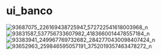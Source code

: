 # ui_banco

![93687075_226169438725947_572722541618003968_n](https://user-images.githubusercontent.com/47059370/79226999-32566a00-7e57-11ea-8cc8-6063e5ccc390.jpg)
![93831587_537756733607982_4183660014478557184_n](https://user-images.githubusercontent.com/47059370/79227011-371b1e00-7e57-11ea-9df5-5b955f61b298.jpg)
![93383941_249967769732682_2842770430098407424_n](https://user-images.githubusercontent.com/47059370/79227025-3aaea500-7e57-11ea-8b7e-318593734aba.jpg)
![93652963_259846595057191_3752019357463478272_n](https://user-images.githubusercontent.com/47059370/79227044-3f735900-7e57-11ea-8173-136fc751e98c.jpg)

